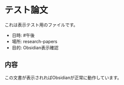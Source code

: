 # テスト論文

これは表示テスト用のファイルです。

- 日時: #午後
- 場所: research-papers
- 目的: Obsidian表示確認

## 内容
この文書が表示されればObsidianが正常に動作しています。


